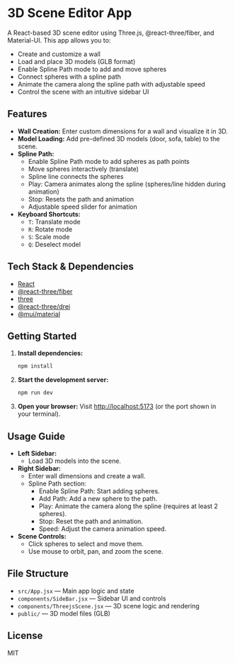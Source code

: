 # 3D Scene Editor App

A React-based 3D scene editor using Three.js, @react-three/fiber, and Material-UI. This app allows you to:

- Create and customize a wall
- Load and place 3D models (GLB format)
- Enable Spline Path mode to add and move spheres
- Connect spheres with a spline path
- Animate the camera along the spline path with adjustable speed
- Control the scene with an intuitive sidebar UI

## Features

- **Wall Creation:** Enter custom dimensions for a wall and visualize it in 3D.
- **Model Loading:** Add pre-defined 3D models (door, sofa, table) to the scene.
- **Spline Path:**
  - Enable Spline Path mode to add spheres as path points
  - Move spheres interactively (translate)
  - Spline line connects the spheres
  - Play: Camera animates along the spline (spheres/line hidden during animation)
  - Stop: Resets the path and animation
  - Adjustable speed slider for animation
- **Keyboard Shortcuts:**
  - `T`: Translate mode
  - `R`: Rotate mode
  - `S`: Scale mode
  - `Q`: Deselect model

## Tech Stack & Dependencies

- [React](https://reactjs.org/)
- [@react-three/fiber](https://docs.pmnd.rs/react-three-fiber/getting-started/introduction)
- [three](https://threejs.org/)
- [@react-three/drei](https://docs.pmnd.rs/react-three-drei/introduction)
- [@mui/material](https://mui.com/material-ui/getting-started/overview/)

## Getting Started

1. **Install dependencies:**
   ```bash
   npm install
   ```

2. **Start the development server:**
   ```bash
   npm run dev
   ```

3. **Open your browser:**
   Visit [http://localhost:5173](http://localhost:5173) (or the port shown in your terminal).

## Usage Guide

- **Left Sidebar:**
  - Load 3D models into the scene.
- **Right Sidebar:**
  - Enter wall dimensions and create a wall.
  - Spline Path section:
    - Enable Spline Path: Start adding spheres.
    - Add Path: Add a new sphere to the path.
    - Play: Animate the camera along the spline (requires at least 2 spheres).
    - Stop: Reset the path and animation.
    - Speed: Adjust the camera animation speed.
- **Scene Controls:**
  - Click spheres to select and move them.
  - Use mouse to orbit, pan, and zoom the scene.

## File Structure

- `src/App.jsx` — Main app logic and state
- `components/SideBar.jsx` — Sidebar UI and controls
- `components/ThreejsScene.jsx` — 3D scene logic and rendering
- `public/` — 3D model files (GLB)

## License

MIT
